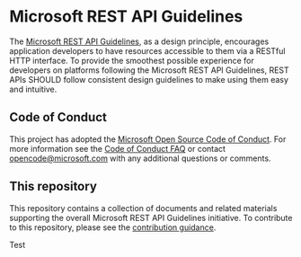 # Microsoft REST API Guidelines
The [Microsoft REST API Guidelines](Guidelines.md), as a design principle, encourages application developers to have resources accessible to them via a RESTful HTTP interface. To provide the smoothest possible experience for developers on platforms following the Microsoft REST API Guidelines, REST APIs SHOULD follow consistent design guidelines to make using them easy and intuitive.

## Code of Conduct
This project has adopted the [Microsoft Open Source Code of Conduct](https://opensource.microsoft.com/codeofconduct/). For more information see the [Code of Conduct FAQ](https://opensource.microsoft.com/codeofconduct/faq/) or contact [opencode@microsoft.com](mailto:opencode@microsoft.com) with any additional questions or comments.

## This repository
This repository contains a collection of documents and related materials supporting the overall Microsoft REST API Guidelines initiative. To contribute to this repository, please see the [contribution guidance][contribution-guidance].

[contribution-guidance]: CONTRIBUTING.md


Test
